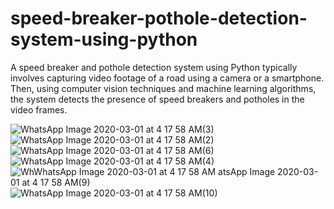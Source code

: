# speed-breaker-pothole-detection-system-using-python
A speed breaker and pothole detection system using Python typically involves capturing video footage of a road using a camera or a smartphone. Then, using computer vision techniques and machine learning algorithms, the system detects the presence of speed breakers and potholes in the video frames.


![WhatsApp Image 2020-03-01 at 4 17 58 AM(3)](https://user-images.githubusercontent.com/103347778/218694467-9bbc54e2-adf2-421e-a9ec-b558fbb14fc3.jpeg)
![WhatsApp Image 2020-03-01 at 4 17 58 AM(2)](https://user-images.githubusercontent.com/103347778/218694478-f48e4619-e8a4-4d83-b8e1-a86a3e3d7812.jpeg)
![WhatsApp Image 2020-03-01 at 4 17 58 AM(6)](https://user-images.githubusercontent.com/103347778/218694534-76cc8ac0-8132-42e3-aa8e-d8206dbe6e45.jpeg)
![WhatsApp Image 2020-03-01 at 4 17 58 AM(4)](https://user-images.githubusercontent.com/103347778/218694555-fa382f7e-e93e-4784-b3f7-7f65b1b5dbef.jpeg)
![Wh![WhatsApp Image 2020-03-01 at 4 17 58 AM](https://user-images.githubusercontent.com/103347778/218694676-2b38fe12-b59f-48a1-a67e-659b3dbcdf41.jpeg)
atsApp Image 2020-03-01 at 4 17 58 AM(9)](https://user-images.githubusercontent.com/103347778/218694592-03f7edcc-6a97-4123-bbc4-f0c47eb454a2.jpeg)
![WhatsApp Image 2020-03-01 at 4 17 58 AM(10)](https://user-images.githubusercontent.com/103347778/218694635-ccc00202-eae7-494f-8231-3b677f329c69.jpeg)

